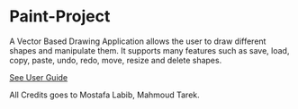 # Paint-Project

A Vector Based Drawing Application allows the user to draw
different shapes and manipulate them. It supports many features
such as save, load, copy, paste, undo, redo, move, resize and delete shapes.

[See User Guide](https://docs.google.com/document/d/1aBmjGyNOZRfxBOj0UPWo5OMOv6sGYp1cqiZPauOR0iw/)

All Credits goes to Mostafa Labib, Mahmoud Tarek.

